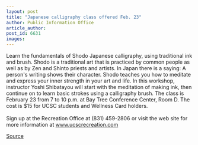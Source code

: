 ```yaml
---
layout: post
title: "Japanese calligraphy class offered Feb. 23"
author: Public Information Office
article_author: 
post_id: 6631
images:
---
```


<a name="content" id="content"></a>
<p>
  Learn the fundamentals of Shodo Japanese calligraphy, using traditional ink and brush. Shodo is a traditional art that is practiced by common people as well as by Zen and Shinto priests and artists. In Japan there is a saying: A person's writing shows their character. Shodo teaches you how to meditate and express your inner strength in your art and life. In this workshop, instructor Yoshi Shibatayou will start with the meditation of making ink, then continue on to learn basic strokes using a calligraphy brush. The class is February 23 from 7 to 10 p.m. at Bay Tree Conference Center, Room D. The cost is $15 for UCSC students and Wellness Card holders.<br>
  <br>
  Sign up at the Recreation Office at (831) 459-2806 or visit the web site for more information at <a href="http://www.ucscrecreation.com">www.ucscrecreation.com</a><br>
</p>
<p><a href="http://www1.ucsc.edu/currents/05-06/02-20/brief-calligraphy.asp" title="Permalink to brief-calligraphy">Source</a></p>
